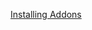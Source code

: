 










[Installing Addons](https://kubernetes.io/docs/concepts/cluster-administration/addons/)

